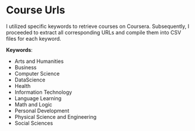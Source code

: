 # Course Urls

I utilized specific keywords to retrieve courses on Coursera. Subsequently, I proceeded to extract all corresponding URLs and compile them into CSV files for each keyword.

**Keywords**:
- Arts and Humanities
- Business
- Computer Science
- DataScience
- Health
- Information Technology
- Language Learning
- Math and Logic
- Personal Development
- Physical Science and Engineering
- Social Sciences
